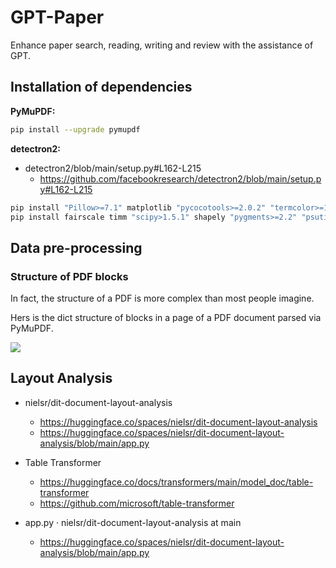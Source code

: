 # GPT-Paper

Enhance paper search, reading, writing and review with the assistance of GPT.

## Installation of dependencies

**PyMuPDF:**

```sh
pip install --upgrade pymupdf
```

**detectron2:**
* detectron2/blob/main/setup.py#L162-L215
  * https://github.com/facebookresearch/detectron2/blob/main/setup.py#L162-L215

```sh
pip install "Pillow>=7.1" matplotlib "pycocotools>=2.0.2" "termcolor>=1.1" "yacs>=0.1.8" tabulate cloudpickle "tqdm>4.29.0" tensorboard "fvcore>=0.1.5,<0.1.6" "iopath>=0.1.7,<0.1.10" "omegaconf>=2.1,<2.4" "hydra-core>=1.1" black packaging
pip install fairscale timm "scipy>1.5.1" shapely "pygments>=2.2" "psutil" "panopticapi @ https://github.com/cocodataset/panopticapi/archive/master.zip"
```


## Data pre-processing

### Structure of PDF blocks

In fact, the structure of a PDF is more complex than most people imagine.

Hers is the dict structure of blocks in a page of a PDF document parsed via PyMuPDF.

![](https://pymupdf.readthedocs.io/en/latest/_images/img-textpage.png)


## Layout Analysis
* nielsr/dit-document-layout-analysis
  * https://huggingface.co/spaces/nielsr/dit-document-layout-analysis
  * https://huggingface.co/spaces/nielsr/dit-document-layout-analysis/blob/main/app.py

* Table Transformer
  * https://huggingface.co/docs/transformers/main/model_doc/table-transformer
  * https://github.com/microsoft/table-transformer

* app.py · nielsr/dit-document-layout-analysis at main
  * https://huggingface.co/spaces/nielsr/dit-document-layout-analysis/blob/main/app.py